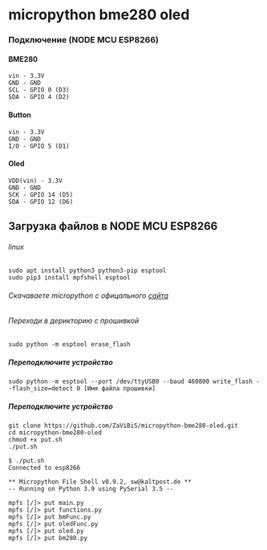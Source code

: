 # micropython bme280 oled


### Подключение (NODE MCU ESP8266)
#### BME280
```
vin - 3.3V
GND - GND
SCL - GPIO 0 (D3)
SDA - GPIO 4 (D2)
```
#### Button
```
vin - 3.3V
GND - GND
I/O - GPIO 5 (D1)
```
#### Oled
```
VDD(vin) - 3.3V
GND - GND
SCK - GPIO 14 (D5)
SDA - GPIO 12 (D6)
```

## Загрузка файлов в NODE MCU ESP8266
###### linux 

```console
sudo apt install python3 python3-pip esptool
sudo pip3 install mpfshell esptool
```

###### Скачаваете micropython c офицального [сайта](https://micropython.org/)
###### Переходи в дерикторию с прошивкой

```console
sudo python -m esptool erase_flash
```
##### Переподключите устройство
```console
sudo python -m esptool --port /dev/ttyUSB0 --baud 460800 write_flash --flash_size=detect 0 [Имя файла прошивки]
```
##### Переподключите устройство


```console
git clone https://github.com/ZaViBiS/micropython-bme280-oled.git
cd micropython-bme280-oled
chmod +x put.sh
./put.sh
```
```console
$ ./put.sh  
Connected to esp8266

** Micropython File Shell v0.9.2, sw@kaltpost.de ** 
-- Running on Python 3.9 using PySerial 3.5 --

mpfs [/]> put main.py
mpfs [/]> put functions.py
mpfs [/]> put bmFunc.py
mpfs [/]> put oledFunc.py
mpfs [/]> put oled.py
mpfs [/]> put bm280.py
```
